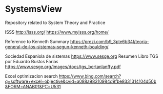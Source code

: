 # SystemsView
Repository related to System Theory and Practice

ISSS
http://isss.org/
https://www.myisss.org/home/

Reference to Kenneth Summary
https://prezi.com/b9_3pte6b34l/teoria-general-de-los-sistemas-segun-kenneth-boulding/

Sociedad Espaniola de sistemas
https://www.sesge.org
Resumen Libro TGS por Eduardo Bustos Farias
https://www.sesge.org/images/docs/tgs_bertanlanffy.pdf

Excel optimizacion search
https://www.bing.com/search?q=software+excel+objective&cvid=a088a98310984d9fbe8331314104d50b&FORM=ANAB01&PC=U531
